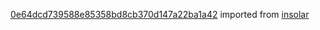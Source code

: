 [0e64dcd739588e85358bd8cb370d147a22ba1a42](https://github.com/insolar/insolar/commit/0e64dcd739588e85358bd8cb370d147a22ba1a42) imported from [insolar](https://github.com/insolar/insolar)
